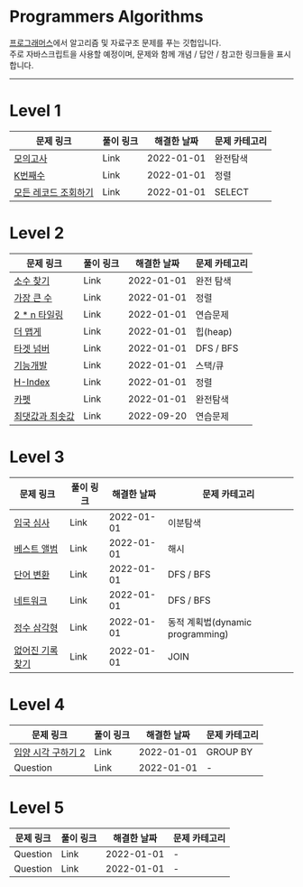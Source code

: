 # Programmers Algorithms

[프로그래머스](https://school.programmers.co.kr/learn/challenges)에서 알고리즘 및 자료구조 문제를 푸는 깃헙입니다.
<br />
주로 자바스크립트을 사용할 예정이며, 문제와 함께 개념 / 답안 / 참고한 링크들을 표시합니다.

---

# Level 1

| 문제 링크 | 풀이 링크 | 해결한 날짜 | 문제 카테고리 |
| --------- | --------- | ----------- | ------------- |
| [모의고사](https://school.programmers.co.kr/learn/courses/30/lessons/42840)  | Link      | 2022-01-01  | 완전탐색             |
| [K번째수](https://school.programmers.co.kr/learn/courses/30/lessons/42748)  | Link      | 2022-01-01  | 정렬             |
| [모든 레코드 조회하기](https://school.programmers.co.kr/learn/courses/30/lessons/59034)  | Link      | 2022-01-01  | SELECT             |

# Level 2

| 문제 링크 | 풀이 링크 | 해결한 날짜 | 문제 카테고리 |
| --------- | --------- | ----------- | ------------- |
| [소수 찾기](https://school.programmers.co.kr/learn/courses/30/lessons/42839)  | Link      | 2022-01-01  | 완전 탐색             |
| [가장 큰 수](https://school.programmers.co.kr/learn/courses/30/lessons/42746) | Link      | 2022-01-01  | 정렬           |
| [2 * n 타일링](https://school.programmers.co.kr/learn/courses/30/lessons/12900) | Link      | 2022-01-01  | 연습문제           |
| [더 맵게](https://school.programmers.co.kr/learn/courses/30/lessons/42626) | Link      | 2022-01-01  | 힙(heap)          |
| [타겟 넘버](https://school.programmers.co.kr/learn/courses/30/lessons/43165) | Link      | 2022-01-01  | DFS / BFS          |
| [기능개발](https://school.programmers.co.kr/learn/courses/30/lessons/42586) | Link      | 2022-01-01  | 스택/큐          |
| [H-Index](https://school.programmers.co.kr/learn/courses/30/lessons/42747) | Link      | 2022-01-01  | 정렬          |
| [카펫](https://school.programmers.co.kr/learn/courses/30/lessons/42842) | Link      | 2022-01-01  | 완전탐색          |
| [최댓값과 최솟값](https://school.programmers.co.kr/learn/courses/30/lessons/12939) | Link      | 2022-09-20 | 연습문제          |

# Level 3

| 문제 링크 | 풀이 링크 | 해결한 날짜 | 문제 카테고리 |
| --------- | --------- | ----------- | ------------- |
| [입국 심사](https://school.programmers.co.kr/learn/courses/30/lessons/43238)  | Link      | 2022-01-01  | 이분탐색            |
| [베스트 앨범](https://school.programmers.co.kr/learn/courses/30/lessons/42579)  | Link      | 2022-01-01  | 해시           |
| [단어 변환](https://school.programmers.co.kr/learn/courses/30/lessons/43163)  | Link      | 2022-01-01  | DFS / BFS           |
| [네트워크](https://school.programmers.co.kr/learn/courses/30/lessons/43162)  | Link      | 2022-01-01  | DFS / BFS           |
| [정수 삼각형](https://school.programmers.co.kr/learn/courses/30/lessons/43105)  | Link      | 2022-01-01  | 동적 계획법(dynamic programming)         |
| [없어진 기록 찾기](https://school.programmers.co.kr/learn/courses/30/lessons/59042)  | Link      | 2022-01-01  | JOIN        |

# Level 4

| 문제 링크 | 풀이 링크 | 해결한 날짜 | 문제 카테고리 |
| --------- | --------- | ----------- | ------------- |
|  [입양 시각 구하기 2](https://school.programmers.co.kr/learn/courses/30/lessons/59413)  | Link      | 2022-01-01  | GROUP BY             |
| Question  | Link      | 2022-01-01  | -             |

# Level 5

| 문제 링크 | 풀이 링크 | 해결한 날짜 | 문제 카테고리 |
| --------- | --------- | ----------- | ------------- |
| Question  | Link      | 2022-01-01  | -             |
| Question  | Link      | 2022-01-01  | -             |

<Br />
